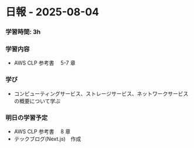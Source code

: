 # 日報 - 2025-08-04

### 学習時間: 3h

### 学習内容

- AWS CLP 参考書　 5-7 章

### 学び

- コンピューティングサービス、ストレージサービス、ネットワークサービスの概要について学ぶ

### 明日の学習予定

- AWS CLP 参考書　 8 章
- テックブログ(Next.js)　作成
